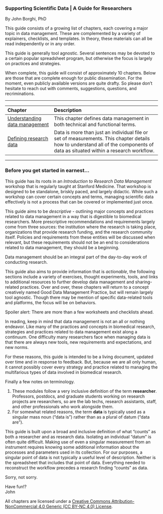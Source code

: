 ### Supporting Scientific Data | A Guide for Researchers

By John Borghi, PhD

This guide consists of a growing list of chapters, each covering a major topic in data management. These are complemented by a variety of explainers, checklists, and templates. In theory, these materials can all be read independently or in any order. 

This guide is generally tool agnostic. Several sentences may be devoted to a certain popular spreadsheet program, but otherwise the focus is largely on practices and strategies.

When complete, this guide will consist of approximately 10 chapters. Below are those that are complete enough for public dissemination. For the moment, even publicly available versions are quite drafty. So please don’t hesitate to reach out with comments, suggestions, questions, and recriminations.

---

| Chapter | Description |
| :---- | :---- |
| [Understanding data management](https://johnborghi.github.io/Supporting_Scientific_Data/SSD_01_introduction) | This chapter defines data management in both technical and functional terms. |
| [Defining research data](https://johnborghi.github.io/Supporting_Scientific_Data/SSD_02_defining-data) | Data is more than just an individual file or set of measurements. This chapter details how to understand all of the components of data as situated within a research workflow. |

---

### Before you get started in earnest…

This guide has its roots in an *Introduction to Research Data Management* workshop that is regularly taught at Stanford Medicine. That workshop is designed to be standalone, briskly paced, and largely didactic. While such a workshop can cover certain concepts and terms, managing scientific data effectively is not a process that can be covered or implemented just once. 

This guide aims to be *descriptive* \- outlining major concepts and practices related to data management in a way that is digestible to biomedical researchers. More prescriptive recommendations and requirements largely come from three sources: the institution where the research is taking place, organizations that provide research funding, and the research community itself. Policies and requirements from these entities will be discussed when relevant, but these requirements should not be an end to considerations related to data management, they should be a beginning. 

Data management should be an integral part of the day-to-day work of conducting research.

This guide also aims to provide information that is *actionable*, the following sections include a variety of exercises, thought experiments, tools, and links to additional resources to further develop data management and sharing-related practices. Over and over, these chapters will return to a concept creatively named Good Data Management Practice, but will remain largely tool agnostic. Though there may be mention of specific data-related tools and platforms, the focus will be on behaviors. 

Spoiler alert: There are more than a few worksheets and checklists ahead.

In reading, keep in mind that data management is not an all or nothing endeavor. Like many of the practices and concepts in biomedical research, strategies and practices related to data management exist along a continuum. One difficulty many researchers face when managing data is that there are always new tools, new requirements and expectations, and new norms. 

For these reasons, this guide is intended to be a living document, updated over time and in response to feedback. But, because we are all only human, it cannot possibly cover every strategy and practice related to managing the multifarious types of data involved in biomedical research.

Finally a few notes on terminology.

1. These modules follow a very inclusive definition of the term **researcher**. Professors, postdocs, and graduate students working on research projects are researchers, so are the lab techs, research assistants, staff, and other professionals who work alongside them.  
2. For somewhat related reasons, the term **data** is typically used as a singular mass noun (“data is”) rather than as a plural of datum (“data are”). 

This guide is built upon a broad and inclusive definition of what “counts” as both a researcher and as research data. Isolating an individual “datum” is often quite difficult. Making use of even a singular measurement from an instrument requires knowing some additional information about the processes and parameters used in its collection. For our purposes, a singular point of data is not typically a useful level of description. Neither is the spreadsheet that includes that point of data. Everything needed to reconstruct the workflow precedes a research finding “counts” as data. 

Sorry, not sorry.

Have fun\!?  
John

All chapters are licensed under a [Creative Commons Attribution-NonCommercial 4.0 Generic (CC BY-NC 4.0) License](https://creativecommons.org/licenses/by-nc/4.0/).
